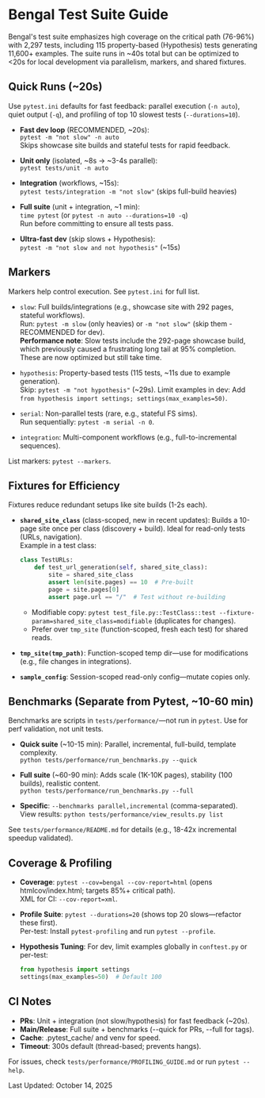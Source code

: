 # Bengal Test Suite Guide

Bengal's test suite emphasizes high coverage on the critical path (76-96%) with 2,297 tests, including 115 property-based (Hypothesis) tests generating 11,600+ examples. The suite runs in ~40s total but can be optimized to <20s for local development via parallelism, markers, and shared fixtures.

## Quick Runs (~20s)
Use `pytest.ini` defaults for fast feedback: parallel execution (`-n auto`), quiet output (`-q`), and profiling of top 10 slowest tests (`--durations=10`).

- **Fast dev loop** (RECOMMENDED, ~20s):  
  `pytest -m "not slow" -n auto`  
  Skips showcase site builds and stateful tests for rapid feedback.

- **Unit only** (isolated, ~8s → ~3-4s parallel):  
  `pytest tests/unit -n auto`

- **Integration** (workflows, ~15s):  
  `pytest tests/integration -m "not slow"` (skips full-build heavies)

- **Full suite** (unit + integration, ~1 min):  
  `time pytest` (or `pytest -n auto --durations=10 -q`)  
  Run before committing to ensure all tests pass.

- **Ultra-fast dev** (skip slows + Hypothesis):  
  `pytest -m "not slow and not hypothesis"` (~15s)

## Markers
Markers help control execution. See `pytest.ini` for full list.

- `slow`: Full builds/integrations (e.g., showcase site with 292 pages, stateful workflows).  
  Run: `pytest -m slow` (only heavies) or `-m "not slow"` (skip them - RECOMMENDED for dev).  
  **Performance note**: Slow tests include the 292-page showcase build, which previously caused a frustrating long tail at 95% completion. These are now optimized but still take time.

- `hypothesis`: Property-based tests (115 tests, ~11s due to example generation).  
  Skip: `pytest -m "not hypothesis"` (~29s). Limit examples in dev: Add `from hypothesis import settings; settings(max_examples=50)`.

- `serial`: Non-parallel tests (rare, e.g., stateful FS sims).  
  Run sequentially: `pytest -m serial -n 0`.

- `integration`: Multi-component workflows (e.g., full-to-incremental sequences).

List markers: `pytest --markers`.

## Fixtures for Efficiency
Fixtures reduce redundant setups like site builds (1-2s each).

- **`shared_site_class`** (class-scoped, new in recent updates): Builds a 10-page site once per class (discovery + build). Ideal for read-only tests (URLs, navigation).  
  Example in a test class:  
  ```python
  class TestURLs:
      def test_url_generation(self, shared_site_class):
          site = shared_site_class
          assert len(site.pages) == 10  # Pre-built
          page = site.pages[0]
          assert page.url == "/"  # Test without re-building
  ```  
  - Modifiable copy: `pytest test_file.py::TestClass::test --fixture-param=shared_site_class=modifiable` (duplicates for changes).  
  - Prefer over `tmp_site` (function-scoped, fresh each test) for shared reads.

- **`tmp_site(tmp_path)`**: Function-scoped temp dir—use for modifications (e.g., file changes in integrations).

- **`sample_config`**: Session-scoped read-only config—mutate copies only.

## Benchmarks (Separate from Pytest, ~10-60 min)
Benchmarks are scripts in `tests/performance/`—not run in `pytest`. Use for perf validation, not unit tests.

- **Quick suite** (~10-15 min): Parallel, incremental, full-build, template complexity.  
  `python tests/performance/run_benchmarks.py --quick`

- **Full suite** (~60-90 min): Adds scale (1K-10K pages), stability (100 builds), realistic content.  
  `python tests/performance/run_benchmarks.py --full`

- **Specific**: `--benchmarks parallel,incremental` (comma-separated).  
  View results: `python tests/performance/view_results.py list`

See `tests/performance/README.md` for details (e.g., 18-42x incremental speedup validated).

## Coverage & Profiling
- **Coverage**: `pytest --cov=bengal --cov-report=html` (opens htmlcov/index.html; targets 85%+ critical path).  
  XML for CI: `--cov-report=xml`.

- **Profile Suite**: `pytest --durations=20` (shows top 20 slows—refactor these first).  
  Per-test: Install `pytest-profiling` and run `pytest --profile`.

- **Hypothesis Tuning**: For dev, limit examples globally in `conftest.py` or per-test:  
  ```python
  from hypothesis import settings
  settings(max_examples=50)  # Default 100
  ```

## CI Notes
- **PRs**: Unit + integration (not slow/hypothesis) for fast feedback (~20s).
- **Main/Release**: Full suite + benchmarks (--quick for PRs, --full for tags).
- **Cache**: .pytest_cache/ and venv for speed.
- **Timeout**: 300s default (thread-based; prevents hangs).

For issues, check `tests/performance/PROFILING_GUIDE.md` or run `pytest --help`.

Last Updated: October 14, 2025
